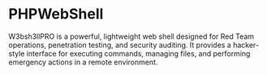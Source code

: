 # PHPWebShell
W3bsh3llPRO is a powerful, lightweight web shell designed for Red Team operations, penetration testing, and security auditing. It provides a hacker-style interface for executing commands, managing files, and performing emergency actions in a remote environment.

